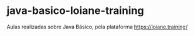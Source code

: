 # java-basico-loiane-training
Aulas realizadas sobre Java Básico, pela plataforma https://loiane.training/
